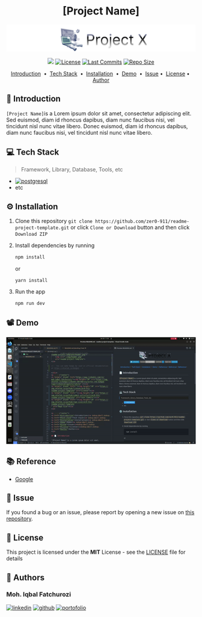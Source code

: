 <!-- git remote add origin https|ssh:path/to/the/repository.git  -->
<!-- git pull origin main --rebase -->
<div align="center">
<h1> [Project Name] </h1>
<a href="https://github.com/zero-911/readme-project-template/header.png">
    <img src="./img/header.png" alt="readme-project-template">
</a>

<!-- You can make badge by read on official documentation at https://shields.io/badges -->

</div>
<p align="center">
<a target="_blank" href="https://www.linkedin.com/in/moh-iqbal-fatchurozi/"><img height="20" src="https://img.shields.io/badge/LinkedIn-0077B5?style=for-the-badge&logo=linkedin&logoColor=white" /></a>
<a target="_blank" href=""><img height="20" src="https://img.shields.io/github/license/zer0-911/readme-project-template" alt="License"></a>
<a target="_blank" href=""><img height="20" src="https://img.shields.io/github/commit-activity/t/zer0-911/readme-project-template" alt="Last Commits"></a>
<a target="_blank" href=""><img height="20" src="https://img.shields.io/github/repo-size/zer0-911/readme-project-template
" alt="Repo Size"></a>
</p>

<p align="center">
<a href="#-introduction">Introduction</a> &nbsp;&bull;&nbsp;
<a href="#-tech-stack">Tech Stack</a> &nbsp;&bull;&nbsp;
<a href="#-installation">Installation</a> &nbsp;&bull;&nbsp;
<a href="#-demo">Demo</a> &nbsp;&bull;&nbsp;
<a href="#-issue">Issue</a>&nbsp;&bull;&nbsp;
<a href="#-license">License</a>&nbsp;&bull;&nbsp;
<a href="#-author">Author</a>
</p>

## 📄 Introduction

`[Project Name]`is a Lorem ipsum dolor sit amet, consectetur adipiscing elit. Sed euismod, diam id rhoncus dapibus, diam nunc faucibus nisi, vel tincidunt nisl nunc vitae libero. Donec euismod, diam id rhoncus dapibus, diam nunc faucibus nisi, vel tincidunt nisl nunc vitae libero.

## 💻 Tech Stack

> Framework, Library, Database, Tools, etc

<!-- You can search the logo with https://simpleicons.org and copy the name in logo=copyhere same with color after badge/YourText-YourColor-->

- <a target="_blank" href="https://www.postgresql.org/">
      <img height="20" src="https://img.shields.io/badge/Postgresql-0D96F6?style=for-the-badge&logo=postgresql&logoColor=white" alt="postgresql"/>
  </a>
- etc

## ⚙️ Installation

1. Clone this repository `git clone https://github.com/zer0-911/readme-project-template.git` or click `Clone or Download` button and then click `Download ZIP`
2. Install dependencies by running
   ```bash
   npm install
   ```
   or
   ```
   yarn install
   ```
3. Run the app

   ```bash
   npm run dev
   ```

## 📽️ Demo

<!-- If Needed  -->
<div align="center">
    <img src="./img/demo.gif" alt="Demo">
</div>

## 📚 Reference

<!-- If Needed -->

- [Google](https://www.google.com)

## 🚩 Issue

If you found a bug or an issue, please report by opening a new issue on [this repository](https://github.com/zer0-911/paper-drone/issues).

## 📝 License

This project is licensed under the **MIT** License - see the [LICENSE](LICENSE) file for details

## 📌 Authors

<p align="center">
<h3> Moh. Iqbal Fatchurozi </h3>
<a target="_blank" href="https://www.linkedin.com/in/moh-iqbal-fatchurozi/"><img height="20" src="https://img.shields.io/badge/LinkedIn-0077B5?style=for-the-badge&logo=linkedin&logoColor=white" alt="linkedin" /></a>
<a target="_blank" href="https://github.com/zer0-911"><img height="20" src="https://img.shields.io/badge/Github-000000?style=for-the-badge&logo=github&logoColor=white" alt="github"/></a>
<a target="_blank" href="https://iqbalfatchurozi.me">
<img height="20" src="https://img.shields.io/badge/Portfolio-00BC8E?style=for-the-badge&logo=googlecloud&logoColor=white" alt="portofolio"/>
</a>
</p>
